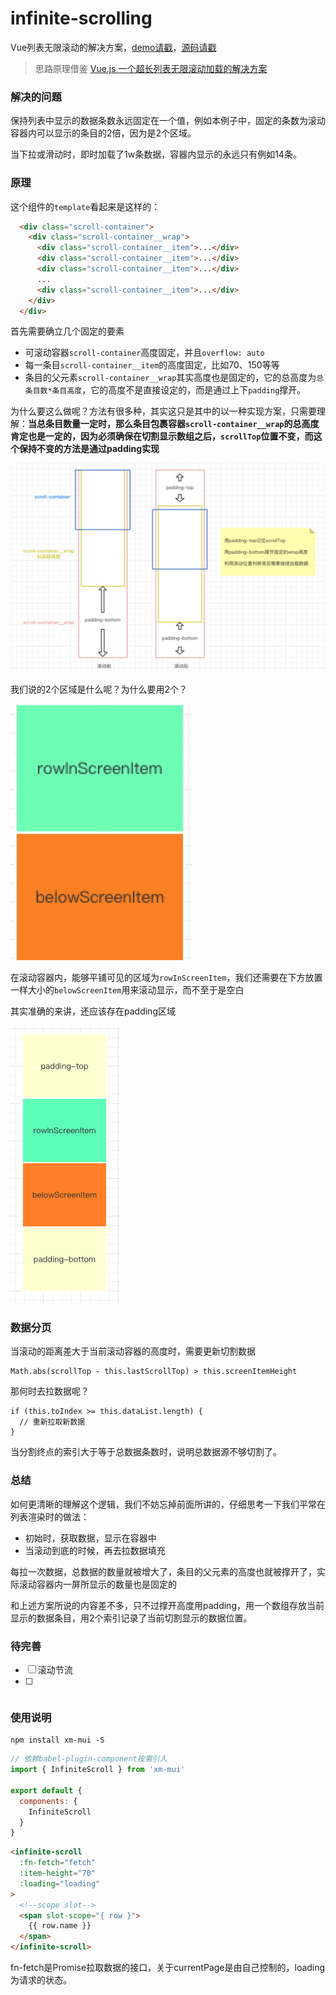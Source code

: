 # infinite-scrolling
Vue列表无限滚动的解决方案，[demo请戳](http://iming.work:81/#/)，[源码请戳](https://github.com/Jmingzi/infinite-scrolling/blob/master/src/components/InfiniteScrolling.vue)

> 思路原理借鉴 [Vue.js 一个超长列表无限滚动加载的解决方案](https://juejin.im/entry/5819993fbf22ec0068aab054)

### 解决的问题

保持列表中显示的数据条数永远固定在一个值，例如本例子中，固定的条数为滚动容器内可以显示的条目的2倍，因为是2个区域。

当下拉或滑动时，即时加载了1w条数据，容器内显示的永远只有例如14条。

### 原理

这个组件的`template`看起来是这样的：
```html
  <div class="scroll-container">
    <div class="scroll-container__wrap">
      <div class="scroll-container__item">...</div>
      <div class="scroll-container__item">...</div>
      <div class="scroll-container__item">...</div>
      ...
      <div class="scroll-container__item">...</div>
    </div>
  </div>
```

首先需要确立几个固定的要素

- 可滚动容器`scroll-container`高度固定，并且`overflow: auto`
- 每一条目`scroll-container__item`的高度固定，比如70、150等等
- 条目的父元素`scroll-container__wrap`其实高度也是固定的，它的总高度为`总条目数*条目高度`，它的高度不是直接设定的，而是通过上下`padding`撑开。

为什么要这么做呢？方法有很多种，其实这只是其中的以一种实现方案，只需要理解：**当总条目数量一定时，那么条目包裹容器`scroll-container__wrap`的总高度肯定也是一定的，因为必须确保在切割显示数组之后，`scrollTop`位置不变，而这个保持不变的方法是通过padding实现**

![process](./src/assets/process.jpeg)

我们说的2个区域是什么呢？为什么要用2个？

![process](./src/assets/WechatIMG5.jpeg)

在滚动容器内，能够平铺可见的区域为`rowInScreenItem`，我们还需要在下方放置一样大小的`belowScreenItem`用来滚动显示，而不至于是空白

其实准确的来讲，还应该存在padding区域

![process](./src/assets/WechatIMG6.png)

### 数据分页

当滚动的距离差大于当前滚动容器的高度时，需要更新切割数据
```
Math.abs(scrollTop - this.lastScrollTop) > this.screenItemHeight
```

那何时去拉数据呢？

```
if (this.toIndex >= this.dataList.length) {
  // 重新拉取新数据
}
```

当分割终点的索引大于等于总数据条数时，说明总数据源不够切割了。


### 总结

如何更清晰的理解这个逻辑，我们不妨忘掉前面所讲的，仔细思考一下我们平常在列表渲染时的做法：

- 初始时，获取数据，显示在容器中
- 当滚动到底的时候，再去拉数据填充

每拉一次数据，总数据的数量就被增大了，条目的父元素的高度也就被撑开了，实际滚动容器内一屏所显示的数量也是固定的

和上述方案所说的内容差不多，只不过撑开高度用padding，用一个数组存放当前显示的数据条目，用2个索引记录了当前切割显示的数据位置。

### 待完善

- [ ] 滚动节流
- [ ] ~~~移动端添加touchmove事件~~~

### 使用说明

```
npm install xm-mui -S
```

```js
// 依赖babel-plugin-component按需引入
import { InfiniteScroll } from 'xm-mui'

export default {
  components: {
    InfiniteScroll
  }
}
```

```html
<infinite-scroll
  :fn-fetch="fetch"
  :item-height="70"
  :loading="loading"
>
  <!--scope slot-->
  <span slot-scope="{ row }">
    {{ row.name }}
  </span>
</infinite-scroll>
```
fn-fetch是Promise拉取数据的接口，关于currentPage是由自己控制的，loading为请求的状态。

